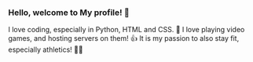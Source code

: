 ### Hello, welcome to My profile! 👋

I love coding, especially in Python, HTML and CSS. 🔐
I love playing video games, and hosting servers on them! 👍
It is my passion to also stay fit, especially athletics! 🏃‍♂️
